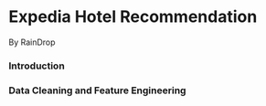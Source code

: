 # Expedia Hotel Recommendation
By RainDrop


### Introduction


### Data Cleaning and Feature Engineering
